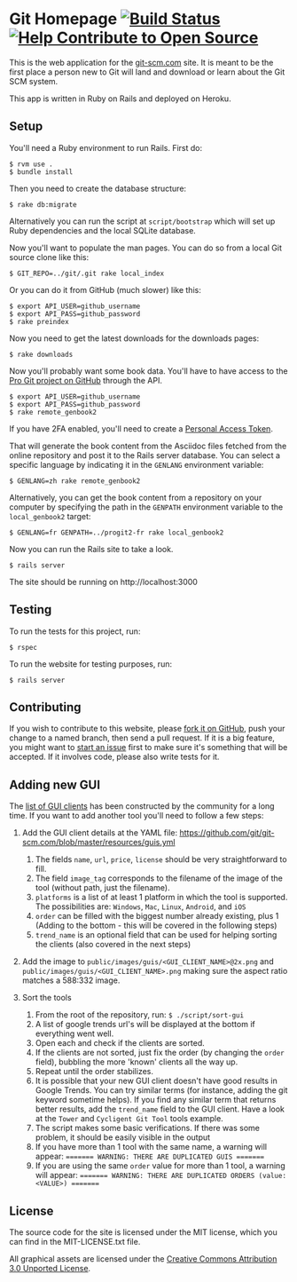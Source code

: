# Git Homepage [![Build Status](https://travis-ci.org/git/git-scm.com.svg?branch=master)](https://travis-ci.org/git/git-scm.com) [![Help Contribute to Open Source](https://www.codetriage.com/git/git-scm.com/badges/users.svg)](https://www.codetriage.com/git/git-scm.com)

This is the web application for the [git-scm.com](https://git-scm.com) site.  It is meant to be the
first place a person new to Git will land and download or learn about the
Git SCM system.

This app is written in Ruby on Rails and deployed on Heroku.

## Setup

You'll need a Ruby environment to run Rails.  First do:

    $ rvm use .
    $ bundle install

Then you need to create the database structure:

    $ rake db:migrate

Alternatively you can run the script at `script/bootstrap` which will set up Ruby dependencies and the local SQLite database.

Now you'll want to populate the man pages.  You can do so from a local Git
source clone like this:

    $ GIT_REPO=../git/.git rake local_index

Or you can do it from GitHub (much slower) like this:

    $ export API_USER=github_username
    $ export API_PASS=github_password
    $ rake preindex

Now you need to get the latest downloads for the downloads pages:

    $ rake downloads

Now you'll probably want some book data. You'll have
to have access to the [Pro Git project on GitHub](https://github.com/progit/progit2) through the API.

    $ export API_USER=github_username
    $ export API_PASS=github_password
    $ rake remote_genbook2

If you have 2FA enabled, you'll need to create a [Personal Access Token](https://help.github.com/articles/creating-an-access-token-for-command-line-use/).    

That will generate the book content from the Asciidoc files fetched from the online repository and post it to the Rails server database. You can select a specific language by indicating it in the `GENLANG` environment variable:

    $ GENLANG=zh rake remote_genbook2

Alternatively, you can get the book content from a repository on your computer by specifying the path in the `GENPATH` environment variable to the `local_genbook2` target:

    $ GENLANG=fr GENPATH=../progit2-fr rake local_genbook2

Now you can run the Rails site to take a look.

    $ rails server

The site should be running on http://localhost:3000


## Testing

To run the tests for this project, run:

    $ rspec

To run the website for testing purposes, run:

    $ rails server

## Contributing

If you wish to contribute to this website, please [fork it on GitHub](https://github.com/git/git-scm.com), push your
change to a named branch, then send a pull request. If it is a big feature,
you might want to [start an issue](https://github.com/git/git-scm.com/issues/new) first to make sure it's something that will
be accepted. If it involves code, please also write tests for it.

## Adding new GUI

The [list of GUI clients](https://git-scm.com/downloads/guis) has been constructed by the community for a long time. If you want to add another tool you'll need to follow a few steps:

1. Add the GUI client details at the YAML file: https://github.com/git/git-scm.com/blob/master/resources/guis.yml
    1. The fields `name`, `url`, `price`, `license` should be very straightforward to fill.
    2. The field `image_tag` corresponds to the filename of the image of the tool (without path, just the filename).
    3. `platforms` is a list of at least 1 platform in which the tool is supported. The possibilities are: `Windows`, `Mac`, `Linux`, `Android`, and `iOS`
    4. `order` can be filled with the biggest number already existing, plus 1 (Adding to the bottom - this will be covered in the following steps)
    5. `trend_name` is an optional field that can be used for helping sorting the clients (also covered in the next steps)

2. Add the image to `public/images/guis/<GUI_CLIENT_NAME>@2x.png` and `public/images/guis/<GUI_CLIENT_NAME>.png` making sure the aspect ratio matches a 588:332 image.

3. Sort the tools
    1. From the root of the repository, run: `$ ./script/sort-gui`
    2. A list of google trends url's will be displayed at the bottom if everything went well.
    3. Open each and check if the clients are sorted.
    4. If the clients are not sorted, just fix the order (by changing the `order` field), bubbling the more 'known' clients all the way up.
    5. Repeat until the order stabilizes.
    6. It is possible that your new GUI client doesn't have good results in Google Trends. You can try similar terms (for instance, adding the git keyword sometime helps). If you find any similar term that returns better results, add the `trend_name` field to the GUI client. Have a look at the `Tower` and `Cycligent Git Tool` tools example.
    7. The script makes some basic verifications. If there was some problem, it should be easily visible in the output
      1. If you have more than 1 tool with the same name, a warning will appear: `======= WARNING: THERE ARE DUPLICATED GUIS =======`
      2. If you are using the same `order` value for more than 1 tool, a warning will appear: `======= WARNING: THERE ARE DUPLICATED ORDERS (value: <VALUE>) =======`

## License

The source code for the site is licensed under the MIT license, which you can find in
the MIT-LICENSE.txt file.

All graphical assets are licensed under the
[Creative Commons Attribution 3.0 Unported License](https://creativecommons.org/licenses/by/3.0/).
